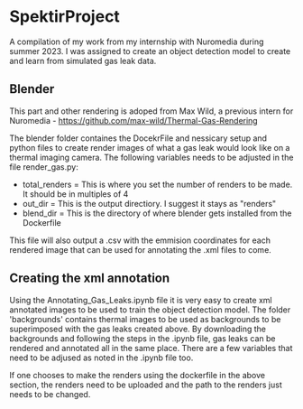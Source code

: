 # SpektirProject
A compilation of my work from my internship with Nuromedia during summer 2023. I was assigned to create an object detection model to create and learn from simulated gas leak data.

## Blender
This part and other rendering is adoped from Max Wild, a previous intern for Nuromedia - https://github.com/max-wild/Thermal-Gas-Rendering

The blender folder containes the DocekrFile and nessicary setup and python files to create render images of what a gas leak would look like on a thermal imaging camera. The following variables needs to be adjusted in the file render_gas.py:
- total_renders = This is where you set the number of renders to be made. It should be in multiples of 4
- out_dir = This is the output directiory. I suggest it stays as "renders" 
- blend_dir = This is the directory of where blender gets installed from the Dockerfile

This file will also output a .csv with the emmision coordinates for each rendered image that can be used for annotating the .xml files to come.

## Creating the xml annotation
Using the Annotating_Gas_Leaks.ipynb file it is very easy to create xml annotated images to be used to train the object detection model. The folder 'backgrounds' contains thermal images to be used as backgrounds to be superimposed with the gas leaks created above. By downloading the backgrounds and following the steps in the .ipynb file, gas leaks can be rendered and annotated all in the same place. There are a few variables that need to be adjused as noted in the .ipynb file too.

If one chooses to make the renders using the dockerfile in the above section, the renders need to be uploaded and the path to the renders just needs to be changed.
